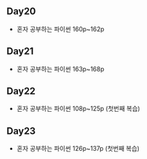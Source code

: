 ## Day20

* 혼자 공부하는 파이썬 160p~162p

## Day21

* 혼자 공부하는 파이썬 163p~168p

## Day22

* 혼자 공부하는 파이썬 108p~125p (첫번째 복습)

## Day23

* 혼자 공부하는 파이썬 126p~137p (첫번째 복습)